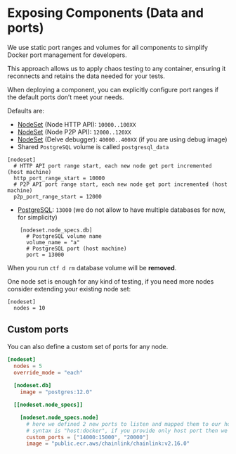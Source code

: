 # Exposing Components (Data and ports)

We use static port ranges and volumes for all components to simplify Docker port management for developers.

This approach allows us to apply chaos testing to any container, ensuring it reconnects and retains the data needed for your tests.

When deploying a component, you can explicitly configure port ranges if the default ports don’t meet your needs.

Defaults are:
- [NodeSet](../components/chainlink/nodeset.md) (Node HTTP API): `10000..100XX`
- [NodeSet](../components/chainlink/nodeset.md) (Node P2P API): `12000..120XX`
- [NodeSet](../components/chainlink/nodeset.md) (Delve debugger): `40000..400XX` (if you are using debug image)
- Shared `PostgreSQL` volume is called `postgresql_data`
```
[nodeset]
  # HTTP API port range start, each new node get port incremented (host machine)
  http_port_range_start = 10000
  # P2P API port range start, each new node get port incremented (host machine)
  p2p_port_range_start = 12000
```
- [PostgreSQL](../components/chainlink/nodeset.md): `13000` (we do not allow to have multiple databases for now, for simplicity)
```
    [nodeset.node_specs.db]
      # PostgreSQL volume name
      volume_name = "a"
      # PostgreSQL port (host machine)
      port = 13000
```

When you run `ctf d rm` database volume will be **removed**.


<div class="warning">

One node set is enough for any kind of testing, if you need more nodes consider extending your existing node set:
```
[nodeset]
  nodes = 10
```
</div>

## Custom ports

You can also define a custom set of ports for any node.
```toml
[nodeset]
  nodes = 5
  override_mode = "each"
  
  [nodeset.db]
    image = "postgres:12.0"

  [[nodeset.node_specs]]

    [nodeset.node_specs.node]
      # here we defined 2 new ports to listen and mapped them to our host machine
      # syntax is "host:docker", if you provide only host port then we map 1-to-1
      custom_ports = ["14000:15000", "20000"]
      image = "public.ecr.aws/chainlink/chainlink:v2.16.0"
```

